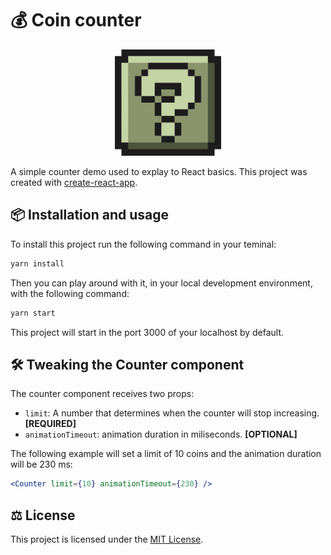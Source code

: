 # 💰 Coin counter

<p align="center">
  <img height="170" src="./src/components/mysteryBlock/ActiveBlock.svg" alt="Mystery Block"/>
</p>

A simple counter demo used to explay to React basics.
This project was created with [create-react-app](https://github.com/facebook/create-react-app).

## 📦 Installation and usage

To install this project run the following command in your teminal: 
```bash
yarn install
```
Then you can play around with it, in your local development environment, with the following command:
```bash
yarn start
```

This project will start in the port 3000 of your localhost by default.


## 🛠️ Tweaking the Counter component

The counter component receives two props: 
* ```limit```: A number that determines when the counter will stop increasing. **[REQUIRED]**
* ```animationTimeout```: animation duration in miliseconds. **[OPTIONAL]**

The following example will set a limit of 10 coins and the animation duration will be 230 ms:
```jsx
<Counter limit={10} animationTimeout={230} />
```

## ⚖️ License

This project is licensed under the [MIT License](https://raw.githubusercontent.com/cblnco/coin-counter/master/LICENSE).
